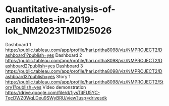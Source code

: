 # Quantitative-analysis-of-candidates-in-2019-lok_NM2023TMID25026
Dashboard 1 https://public.tableau.com/app/profile/hari.pritha8098/viz/NMPROJECT2/Dashboard1?publish=yes
Dashboard 2 https://public.tableau.com/app/profile/hari.pritha8098/viz/NMPROJECT2/Dashboard2?publish=yes
Dashboard 3 https://public.tableau.com/app/profile/hari.pritha8098/viz/NMPROJECT2/Dashboard3?publish=yes
Story 1 https://public.tableau.com/app/profile/hari.pritha8098/viz/NMPROJECT2/Story1?publish=yes 
Video demonstration https://drive.google.com/file/d/1jvsTitFU5YC-TqcDWZ0WqLDeu9SWyBRU/view?usp=drivesdk
